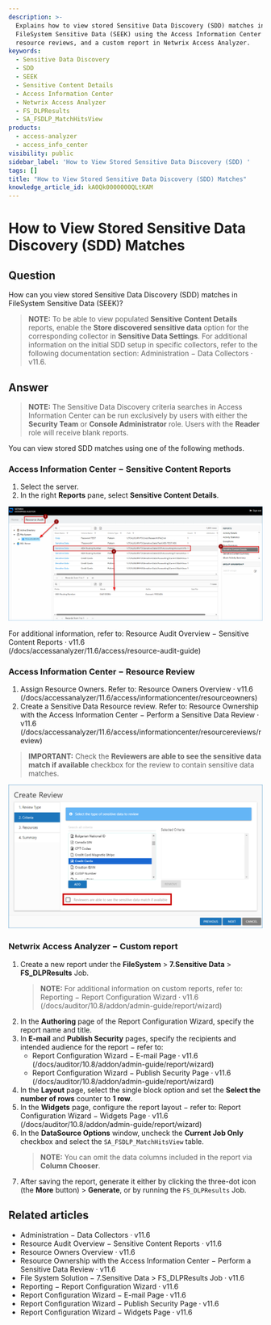 ```yaml
---
description: >-
  Explains how to view stored Sensitive Data Discovery (SDD) matches in
  FileSystem Sensitive Data (SEEK) using the Access Information Center reports,
  resource reviews, and a custom report in Netwrix Access Analyzer.
keywords:
  - Sensitive Data Discovery
  - SDD
  - SEEK
  - Sensitive Content Details
  - Access Information Center
  - Netwrix Access Analyzer
  - FS_DLPResults
  - SA_FSDLP_MatchHitsView
products:
  - access-analyzer
  - access_info_center
visibility: public
sidebar_label: 'How to View Stored Sensitive Data Discovery (SDD) '
tags: []
title: "How to View Stored Sensitive Data Discovery (SDD) Matches"
knowledge_article_id: kA0Qk0000000QLtKAM
---
```


# How to View Stored Sensitive Data Discovery (SDD) Matches

## Question

How can you view stored Sensitive Data Discovery (SDD) matches in FileSystem Sensitive Data (SEEK)?

> **NOTE:** To be able to view populated **Sensitive Content Details** reports, enable the **Store discovered sensitive data** option for the corresponding collector in **Sensitive Data Settings**. For additional information on the initial SDD setup in specific collectors, refer to the following documentation section: Administration − Data Collectors · v11.6.

## Answer

> **NOTE:** The Sensitive Data Discovery criteria searches in Access Information Center can be run exclusively by users with either the **Security Team** or **Console Administrator** role. Users with the **Reader** role will receive blank reports.

You can view stored SDD matches using one of the following methods.

### Access Information Center − Sensitive Content Reports

1. Select the server.
2. In the right **Reports** pane, select **Sensitive Content Details**.

![rtaImage.png](images/ka0Qk0000009j17_00N0g000004CA0p_0EMQk000002m1YX.png)

For additional information, refer to: Resource Audit Overview − Sensitive Content Reports · v11.6  
(/docs/accessanalyzer/11.6/access/resource-audit-guide)

### Access Information Center − Resource Review

1. Assign Resource Owners. Refer to: Resource Owners Overview · v11.6  
   (/docs/accessanalyzer/11.6/access/informationcenter/resourceowners)
2. Create a Sensitive Data Resource review. Refer to: Resource Ownership with the Access Information Center − Perform a Sensitive Data Review · v11.6  
   (/docs/accessanalyzer/11.6/access/informationcenter/resourcereviews/review)

> **IMPORTANT:** Check the **Reviewers are able to see the sensitive data match if available** checkbox for the review to contain sensitive data matches.

![rtaImage1.png](images/ka0Qk0000009j17_00N0g000004CA0p_0EMQk000002m1a9.png)

### Netwrix Access Analyzer − Custom report

1. Create a new report under the **FileSystem** > **7.Sensitive Data** > **FS_DLPResults** Job.
   > **NOTE:** For additional information on custom reports, refer to: Reporting − Report Configuration Wizard · v11.6  
   > (/docs/auditor/10.8/addon/admin-guide/report/wizard)
2. In the **Authoring** page of the Report Configuration Wizard, specify the report name and title.
3. In **E-mail** and **Publish Security** pages, specify the recipients and intended audience for the report − refer to:
   - Report Configuration Wizard − E-mail Page · v11.6  
     (/docs/auditor/10.8/addon/admin-guide/report/wizard)
   - Report Configuration Wizard − Publish Security Page · v11.6  
     (/docs/auditor/10.8/addon/admin-guide/report/wizard)
4. In the **Layout** page, select the single block option and set the **Select the number of rows** counter to **1 row**.
5. In the **Widgets** page, configure the report layout − refer to: Report Configuration Wizard − Widgets Page · v11.6  
   (/docs/auditor/10.8/addon/admin-guide/report/wizard)
6. In the **DataSource Options** window, uncheck the **Current Job Only** checkbox and select the `SA_FSDLP_MatchHitsView` table.
   > **NOTE:** You can omit the data columns included in the report via **Column Chooser**.
7. After saving the report, generate it either by clicking the three-dot icon (the **More** button) > **Generate**, or by running the `FS_DLPResults` Job.

## Related articles

- Administration − Data Collectors · v11.6
- Resource Audit Overview − Sensitive Content Reports · v11.6
- Resource Owners Overview · v11.6
- Resource Ownership with the Access Information Center − Perform a Sensitive Data Review · v11.6
- File System Solution − 7.Sensitive Data > FS_DLPResults Job · v11.6
- Reporting − Report Configuration Wizard · v11.6
- Report Configuration Wizard − E-mail Page · v11.6
- Report Configuration Wizard − Publish Security Page · v11.6
- Report Configuration Wizard − Widgets Page · v11.6
